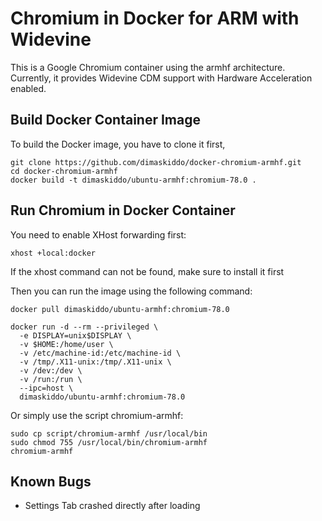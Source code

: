 # Chromium in Docker for ARM with Widevine
This is a Google Chromium container using the armhf architecture.
Currently, it provides Widevine CDM support with Hardware Acceleration enabled.


## Build Docker Container Image
To build the Docker image, you have to clone it first,
```
git clone https://github.com/dimaskiddo/docker-chromium-armhf.git
cd docker-chromium-armhf
docker build -t dimaskiddo/ubuntu-armhf:chromium-78.0 .
```


## Run Chromium in Docker Container
You need to enable XHost forwarding first:
```
xhost +local:docker
```
If the xhost command can not be found, make sure to install it first

Then you can run the image using the following command:
```
docker pull dimaskiddo/ubuntu-armhf:chromium-78.0

docker run -d --rm --privileged \
  -e DISPLAY=unix$DISPLAY \
  -v $HOME:/home/user \  
  -v /etc/machine-id:/etc/machine-id \
  -v /tmp/.X11-unix:/tmp/.X11-unix \
  -v /dev:/dev \
  -v /run:/run \
  --ipc=host \
  dimaskiddo/ubuntu-armhf:chromium-78.0
```

Or simply use the script chromium-armhf:
```
sudo cp script/chromium-armhf /usr/local/bin
sudo chmod 755 /usr/local/bin/chromium-armhf
chromium-armhf
```


## Known Bugs
- Settings Tab crashed directly after loading

